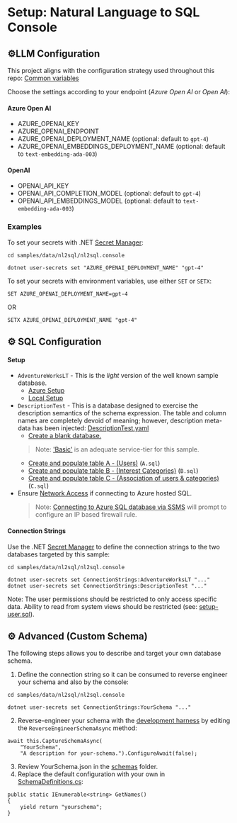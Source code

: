 # Setup: Natural Language to SQL Console

## ⚙️LLM Configuration

This project aligns with the configuration strategy used throughout this repo: 
[Common variables](../../../../dotnet/samples/KernelSyntaxExamples/README.md)

Choose the settings according to your endpoint (*Azure Open AI* or *Open AI*):

#### Azure Open AI
- AZURE_OPENAI_KEY
- AZURE_OPENAI_ENDPOINT
- AZURE_OPENAI_DEPLOYMENT_NAME (optional: default to `gpt-4`)
- AZURE_OPENAI_EMBEDDINGS_DEPLOYMENT_NAME (optional: default to `text-embedding-ada-003`)

#### OpenAI
- OPENAI_API_KEY
- OPENAI_API_COMPLETION_MODEL (optional: default to `gpt-4`)
- OPENAI_API_EMBEDDINGS_MODEL (optional: default to `text-embedding-ada-003`)

### Examples
To set your secrets with .NET 
[Secret Manager](https://learn.microsoft.com/en-us/aspnet/core/security/app-secrets):

```
cd samples/data/nl2sql/nl2sql.console

dotnet user-secrets set "AZURE_OPENAI_DEPLOYMENT_NAME" "gpt-4"
```

To set your secrets with environment variables, use either `SET` or `SETX`:
```
SET AZURE_OPENAI_DEPLOYMENT_NAME=gpt-4
```
OR
```
SETX AZURE_OPENAI_DEPLOYMENT_NAME "gpt-4"
```
## ⚙️ SQL Configuration

#### Setup

- `AdventureWorksLT` - This is the *light* version of the well known sample database.
    - [Azure Setup](https://learn.microsoft.com/en-us/sql/samples/adventureworks-install-configure#deploy-to-azure-sql-database)
    - [Local Setup](https://learn.microsoft.com/en-us/sql/samples/adventureworks-install-configure#download-backup-files)
- `DescriptionTest` - This is a database designed to exercise the description semantics of the schema expression.  The table and column names are completely devoid of meaning; however, description meta-data has been injected: [DescriptionTest.yaml](./schemas/DescriptionTest.yaml)
    - [Create a blank database.](https://learn.microsoft.com/en-us/azure/azure-sql/database/single-database-create-quickstart?view=azuresql&tabs=azure-portal)
    > Note: ['Basic'](https://learn.microsoft.com/en-us/azure/azure-sql/database/purchasing-models?view=azuresql-db) is an adequate service-tier for this sample.
    - [Create and populate table A - (Users)](./sql/DescriptionTest) (`A.sql`)
    - [Create and populate table B - (Interest Categories)](./sql/DescriptionTest) (`B.sql`)
    - [Create and populate table C - (Association of users & categories)](./sql/DescriptionTest) (`C.sql`)
- Ensure [Network Access](https://learn.microsoft.com/en-us/azure/azure-sql/database/connectivity-settings?view=azuresql&tabs=azure-portal) if connecting to Azure hosted SQL.
    > Note: [Connecting to Azure SQL database via SSMS](https://learn.microsoft.com/en-us/sql/ssms/object/connect-to-an-instance-from-object-explorer) will prompt to configure an IP based firewall rule.

#### Connection Strings
Use the .NET [Secret Manager](https://learn.microsoft.com/en-us/aspnet/core/security/app-secrets)
to define the connection strings to the two databases targeted by this sample:

```
cd samples/data/nl2sql/nl2sql.console

dotnet user-secrets set ConnectionStrings:AdventureWorksLT "..."
dotnet user-secrets set ConnectionStrings:DescriptionTest "..."
```

Note: The user permissions should be restricted to only access specific data.  Ability to read from system views should be restricted (see: [setup-user.sql](./sql/setup-user.sql)).

## ⚙️ Advanced (Custom Schema)
The following steps allows you to describe and target your own database schema.

1. Define the connection string so it can be consumed to reverse engineer your schema and also by the console:
```
cd samples/data/nl2sql/nl2sql.console

dotnet user-secrets set ConnectionStrings:YourSchema "..."
```
2. Reverse-engineer your schema with the [development harness](../nl2sql.harness/SqlSchemaProviderHarness.cs) by editing the `ReverseEngineerSchemaAsync` method:
```
await this.CaptureSchemaAsync(
    "YourSchema",
    "A description for your-schema.").ConfigureAwait(false);
```
3. Review YourSchema.json in the [schemas](./schemas/) folder.
1. Replace the default configuration with your own in [SchemaDefinitions.cs](../nl2sql.console/SchemasDefinitions.cs):
```
public static IEnumerable<string> GetNames()
{
    yield return "yourschema";
}
```

